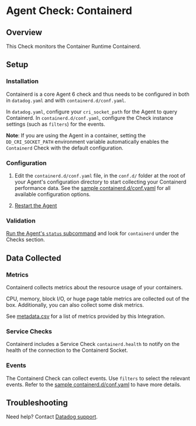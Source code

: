# Agent Check: Containerd

## Overview

This Check monitors the Container Runtime Containerd.

## Setup

### Installation

Containerd is a core Agent 6 check and thus needs to be configured in both in `datadog.yaml` and with `containerd.d/conf.yaml`.

In `datadog.yaml`, configure your `cri_socket_path` for the Agent to query Containerd. In `containerd.d/conf.yaml`, configure the Check instance settings (such as `filters`) for the events.

**Note**: If you are using the Agent in a container, setting the `DD_CRI_SOCKET_PATH` environment variable automatically enables the `Containerd` Check with the default configuration.

### Configuration

1. Edit the `containerd.d/conf.yaml` file, in the `conf.d/` folder at the root of your
   Agent's configuration directory to start collecting your Containerd performance data.
   See the [sample containerd.d/conf.yaml][1] for all available configuration options.

2. [Restart the Agent][3]

### Validation

[Run the Agent's `status` subcommand][2] and look for `containerd` under the Checks section.

## Data Collected

### Metrics

Containerd collects metrics about the resource usage of your containers.

CPU, memory, block I/O, or huge page table metrics are collected out of the box. Additionally, you can also collect some disk metrics.

See [metadata.csv][4] for a list of metrics provided by this Integration.

### Service Checks

Containerd includes a Service Check `containerd.health` to notify on the health of the connection to the Containerd Socket.

### Events

The Containerd Check can collect events. Use `filters` to select the relevant events. Refer to the [sample containerd.d/conf.yaml][1] to have more details.

## Troubleshooting

Need help? Contact [Datadog support][3].

[1]: https://github.com/DataDog/datadog-agent/blob/master/cmd/agent/dist/conf.d/containerd.d/conf.yaml.example
[2]: https://docs.datadoghq.com/agent/faq/agent-commands/#start-stop-restart-the-agent
[3]: https://docs.datadoghq.com/help/
[4]: https://github.com/DataDog/integrations-core/blob/master/cri/metadata.csv
